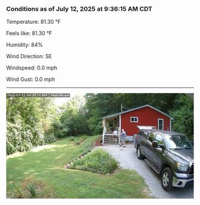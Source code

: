 ### Conditions as of July 12, 2025 at 9:36:15 AM CDT 

Temperature: 81.30 &deg;F

Feels like: 81.30 &deg;F

Humidity: 84%

Wind Direction: SE

Windspeed: 0.0 mph

Wind Gust: 0.0 mph

---

<img src="./images/latest.jpeg"/>

